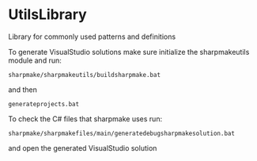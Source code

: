 # UtilsLibrary
Library for commonly used patterns and definitions

To generate VisualStudio solutions make sure initialize the sharpmakeutils module and run:

`sharpmake/sharpmakeutils/buildsharpmake.bat`

and then

`generateprojects.bat`

To check the C# files that sharpmake uses run:

`sharpmake/sharpmakefiles/main/generatedebugsharpmakesolution.bat`

and open the generated VisualStudio solution


